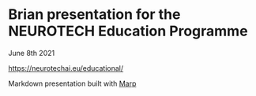 # Brian presentation for the NEUROTECH Education Programme

June 8th 2021

https://neurotechai.eu/educational/

Markdown presentation built with [Marp](https://marp.app/)
